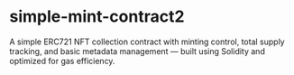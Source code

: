 # simple-mint-contract2
A simple ERC721 NFT collection contract with minting control, total supply tracking, and basic metadata management — built using Solidity and optimized for gas efficiency.
